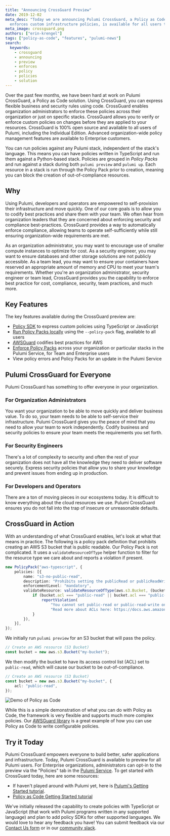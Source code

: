 ```yaml
---
title: "Announcing CrossGuard Preview"
date: 2019-12-02
meta_desc: "Today we are announcing Pulumi CrossGuard, a Policy as Code solution that
  enforces custom infrastructure policies, is available for all users to preview."
meta_image: crossguard.png
authors: ["erin-krengel"]
tags: ["policy-as-code", "features", "pulumi-news"]
search:
  keywords:
    - crossguard
    - announcing
    - preview
    - enforces
    - policy
    - policies
    - solution
---
```


Over the past few months, we have been hard at work on Pulumi CrossGuard, a Policy as Code solution. Using CrossGuard, you can express flexible business and security rules using code. CrossGuard enables organization administrators to enforce these policies across their organization or just on specific stacks. CrossGuard allows you to verify or enforce custom policies on changes before they are applied to your resources. CrossGuard is 100% open source and available to all users of Pulumi, including the Individual Edition. Advanced organization-wide policy management features are available to Enterprise customers.

<!--more-->

You can run policies against any Pulumi stack, independent of the stack's language. This means you can have policies written in TypeScript and run them against a Python-based stack. Policies are grouped in *Policy Packs* and run against a stack during both `pulumi preview` and `pulumi up`. Each resource in a stack is run through the Policy Pack prior to creation, meaning you can block the creation of out-of-compliance resources.

## Why

Using Pulumi, developers and operators are empowered to self-provision their infrastructure and move quickly. One of our core goals is to allow you to codify best practices and share them with your team. We often hear from organization leaders that they are concerned about enforcing security and compliance best-practices. CrossGuard provides a way to automatically enforce compliance, allowing teams to operate self-sufficiently while still ensuring organization-wide requirements are met.

As an organization administrator, you may want to encourage use of smaller compute instances to optimize for cost. As a security engineer, you may want to ensure databases and other storage solutions are not publicly accessible. As a team lead, you may want to ensure your containers have reserved an appropriate amount of memory and CPU to meet your team's requirements. Whether you're an organization administrator, security engineer or team lead, CrossGuard provides you the capability to enforce best practice for cost, compliance, security, team practices, and much more.

## Key Features

The key features available during the CrossGuard preview are:

* [Policy SDK](https://github.com/pulumi/pulumi-policy) to express custom policies using TypeScript or JavaScript
* [Run Policy Packs locally](/docs/using-pulumi/crossguard/get-started#running-locally) using the `--policy-pack` flag, available to all users
* [AWSGuard](https://github.com/pulumi/pulumi-awsguard) codifies best practices for AWS
* [Enforce Policy Packs](/docs/using-pulumi/crossguard/get-started#enforcing-a-policy-pack) across your organization or particular stacks in the Pulumi Service, for Team and Enterprise users
* View policy errors and Policy Packs for an update in the Pulumi Service

## Pulumi CrossGuard for Everyone

Pulumi CrossGuard has something to offer everyone in your organization.

### For Organization Administrators

You want your organization to be able to move quickly and deliver business value. To do so, your team needs to be able to self-service their infrastructure. Pulumi CrossGuard gives you the peace of mind that you need to allow your team to work independently. Codify business and security policies to ensure your team meets the requirements you set forth.

### For Security Engineers

There's a lot of complexity to security and often the rest of your organization does not have all the knowledge they need to deliver software securely. Express security policies that allow you to share your knowledge and prevent issues from ending up in production.

### For Developers and Operators

There are a ton of moving pieces in our ecosystems today. It is difficult to know everything about the cloud resources we use. Pulumi CrossGuard ensures you do not fall into the trap of insecure or unreasonable defaults.

## CrossGuard in Action

With an understanding of what CrossGuard enables, let's look at what that means in practice. The following is a policy pack definition that prohibits creating an AWS S3 bucket that is public readable. Our Policy Pack is not complicated. It uses a `validateResourceOfType` helper function to filter for the resource type we care about and reports a violation if present.

```typescript
new PolicyPack("aws-typescript", {
    policies: [{
        name: "s3-no-public-read",
        description: "Prohibits setting the publicRead or publicReadWrite permission on AWS S3 buckets.",
        enforcementLevel: "mandatory",
        validateResource: validateResourceOfType(aws.s3.Bucket, (bucket, args, reportViolation) => {
            if (bucket.acl === "public-read" || bucket.acl === "public-read-write") {
                reportViolation(
                    "You cannot set public-read or public-read-write on an S3 bucket. " +
                    "Read more about ACLs here: https://docs.aws.amazon.com/AmazonS3/latest/dev/acl-overview.html");
            }
        }),
    }],
});
```

We initially run `pulumi preview` for an S3 bucket that will pass the policy.

```typescript
// Create an AWS resource (S3 Bucket)
const bucket = new aws.s3.Bucket("my-bucket");
```

We then modify the bucket to have its access control list (ACL) set to `public-read`, which will cause our bucket to be out-of-compliance.

```typescript
// Create an AWS resource (S3 Bucket)
const bucket = new aws.s3.Bucket("my-bucket", {
    acl: "public-read",
});
```

![Demo of Policy as Code](https://www.pulumi.com/uploads/content/blog/announcing-crossguard-preview/pac-demo.gif)

While this is a simple demonstration of what you can do with Policy as Code, the framework is very flexible and supports much more complex policies. Our [AWSGuard library](https://github.com/pulumi/pulumi-awsguard) is a great example of how you can use Policy as Code to write configurable policies.

## Try it Today

Pulumi CrossGuard empowers everyone to build better, safer applications and infrastructure. Today, Pulumi CrossGuard is available to preview for all Pulumi users. For Enterprise organizations, administrators can opt-in to the preview via the "Policies" tab in the [Pulumi Service](https://app.pulumi.com/). To get started with CrossGuard today, here are some resources:

* If haven't played around with Pulumi yet, here is [Pulumi's Getting Started tutorial](/docs/get-started).
* [Policy as Code Getting Started tutorial](/docs/using-pulumi/crossguard/get-started/)

We've initially released the capability to create policies with TypeScript or JavaScript (that work with Pulumi programs written in any supported language) and plan to add policy SDKs for other supported languages. We would love to hear any feedback you have! You can submit feedback via our [Contact Us form](/contact/) or in our [community slack](https://slack.pulumi.com/).
